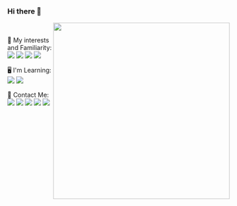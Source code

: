### Hi there 👋

<img align="right" width=400 src="https://github-readme-stats.vercel.app/api?username=mohhamad-esmaili&theme=bear"/>
<br>
<p>
🎈 My interests and Familiarity: 
</br>
    <img src="https://img.shields.io/badge/Python-14354C?style=for-the-badge&logo=python&logoColor=white"/>
    <img src="https://img.shields.io/badge/Django-092E20?style=for-the-badge&logo=django&logoColor=white"/>
    <img src="https://img.shields.io/badge/HTML5-E34F26?style=for-the-badge&logo=html5&logoColor=white"/>
    <img src="https://img.shields.io/badge/CSS3-1572B6?style=for-the-badge&logo=css3&logoColor=white"/>
</p>
<p>
🖥 I'm Learning: 
</br>
    <img src="https://img.shields.io/badge/Flutter-02569B?style=for-the-badge&logo=flutter&logoColor=white"/>
    <img src="https://img.shields.io/badge/Dart-0175C2?style=for-the-badge&logo=dart&logoColor=white"/>
</p>
<p>
📣 Contact Me: 
</br>
    <a href="<a href="mailto:esmaili.mohhamad@gmail.com?subject=Mail from Github Profile"><img src="https://img.shields.io/badge/Gmail-D14836?style=for-the-badge&logo=gmail&logoColor=white"/></a>
    <a href="https://www.linkedin.com/in/mohammad-esmaili/"><img src="https://img.shields.io/badge/linkedin-0077B5.svg?style=for-the-badge&logo=linkedin&logoColor=white"/></a>
    <a href="https://stackoverflow.com/users/14642553/mhmd"><img src="https://img.shields.io/badge/Stack_Overflow-FE7A16?style=for-the-badge&logo=stack-overflow&logoColor=white"/></a>
    <a href="https://instagram.com/m.m.dl"><img src="https://img.shields.io/badge/instagram-E4405F.svg?style=for-the-badge&logo=instagram&logoColor=white"/></a>
    <a href="https://t.me/m_hhmd"><img src="https://img.shields.io/badge/Telegram-2CA5E0?style=for-the-badge&logo=telegram&logoColor=white"/></a>
</p>

